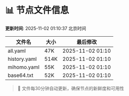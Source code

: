 # 📊 节点文件信息

**更新时间**: 2025-11-02 01:10:37 北京时间

| 文件名 | 大小 | 最后修改 |
|--------|------|----------|
| all.yaml | 47K | 2025-11-02 01:10 |
| history.yaml | 514K | 2025-11-02 01:10 |
| mihomo.yaml | 55K | 2025-11-02 01:10 |
| base64.txt | 52K | 2025-11-02 01:10 |

> 🔄 文件每30分钟自动更新，确保节点的新鲜度和可用性
